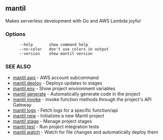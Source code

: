 ## mantil

Makes serverless development with Go and AWS Lambda joyful

### Options

```
      --help       show command help
      --no-color   don't use colors in output
      --version    show mantil version
```

### SEE ALSO

* [mantil aws](mantil_aws.md)	 - AWS account subcommand
* [mantil deploy](mantil_deploy.md)	 - Deploys updates to stages
* [mantil env](mantil_env.md)	 - Show project environment variables
* [mantil generate](mantil_generate.md)	 - Automatically generate code in the project
* [mantil invoke](mantil_invoke.md)	 - Invoke function methods through the project's API Gateway
* [mantil logs](mantil_logs.md)	 - Fetch logs for a specific function/api
* [mantil new](mantil_new.md)	 - Initializes a new Mantil project
* [mantil stage](mantil_stage.md)	 - Manage project stages
* [mantil test](mantil_test.md)	 - Run project integration tests
* [mantil watch](mantil_watch.md)	 - Watch for file changes and automatically deploy them

